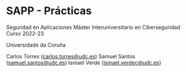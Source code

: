 # SAPP - Prácticas

Seguridad en Aplicaciones
Máster Interuniversitario en Ciberseguridad
Curso 2022-23

Universidade da Coruña

Carlos Torres (carlos.torres@udc.es)
Samuel Santos (samuel.santos@udc.es)
Ismael Verde (ismael.verdec@udc.es)

